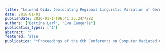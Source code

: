 ```yaml
---
title: "Leiwand Oida: Geolocating Regional Linguistic Variation of German on Twitter"
date: 2018-01-01
publishDate: 2020-01-14T06:41:35.247728Z
authors: ["Bettina Larl", "Eva Zangerle"]
publication_types: ["1"]
abstract: ""
featured: false
publication: "*Proceedings of the 6th Conference on Computer-Mediated Communication (CMC) and Social Media Corpora (CMC-corpora 2018)*"
---
```


